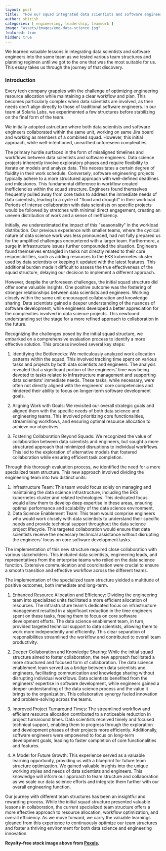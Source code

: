 ```yaml
---
layout: post
title:  "How our squad integrated data scientists and software engineers"
author: shirish
categories: [ engineering, leadership, teamwork ]
image: "assets/images/eng-data-science.jpg"
featured: true
hidden: true
---
```


We learned valuable lessons in integrating data scientists and software engineers into the same team as we tested various team structures and planning regimen until we got to the one that was the most suitable for us. This essay takes us through the journey of that discovery.

### Introduction
Every tech company grapples with the challenge of optimizing engineering resource allocation while maintaining a clear workflow and plan. This becomes particularly complex when data scientists are involved, as their needs don't align directly to those of traditional software engineers. In our team at Solaria Labs, we experimented a few structures before stabilizing on the final form of the team. 

We initially adopted astructure where both data scientists and software engineers collaborated within the same unit, working on same Jira board and working as members of a combined squad. However, this initial approach, while well-intentioned, unearthed unforeseen complexities.

The primary hurdle surfaced in the form of misaligned timelines and workflows between data scientists and software engineers. Data science projects inherently involve exploratory phases and require flexibility to iterate on models and analyze data. This necessitates a certain degree of fluidity in their work schedule. Conversely, software engineering projects typically adhere to a more structured approach with well-defined deadlines and milestones. This fundamental difference in workflow created inefficiencies within the squad structure. Engineers found themselves frequently pulled away from core tasks to address the immediate needs of data scientists, leading to a cycle of "flood and drought" in their workload. Periods of intense collaboration with data scientists on specific projects would be followed by stretches with minimal direct engagement, creating an uneven distribution of work and a sense of inefficiency.

Initially, we underestimated the impact of this "seasonality" in the workload distribution. Our previous experience with smaller teams, where the cyclical nature of data science work was less pronounced, had not fully prepared us for the amplified challenges encountered with a larger team. Furthermore, a surge in infrastructure issues further compounded the situation. Engineers found themselves entangled in tasks not directly related to their core responsibilities, such as adding resources to the EKS kubernetes cluster used by data scientists or keeping it updated with the latest features. This additional burden made it difficult to assess the true effectiveness of the squad structure, delaying our decision to implement a different approach.

However, despite the unforeseen challenges, the initial squad structure did offer some valuable insights. One positive outcome was the fostering of stronger relationships between data scientists and engineers. Working closely within the same unit encouraged collaboration and knowledge sharing. Data scientists gained a deeper understanding of the nuances of software development, while engineers developed a better appreciation for the complexities involved in data science projects. This newfound understanding set the stage for a more refined approach to collaboration in the future.

Recognizing the challenges posed by the initial squad structure, we embarked on a comprehensive evaluation process to identify a more effective solution. This process involved several key steps:

1. Identifying the Bottlenecks: We meticulously analyzed work allocation patterns within the squad. This involved tracking time spent on various tasks and projects by both data scientists and engineers. The analysis revealed that a significant portion of the engineers' time was being devoted to tasks related to infrastructure management and supporting data scientists' immediate needs. These tasks, while necessary, were often not directly aligned with the engineers' core competencies and hindered their ability to focus on longer-term software development goals.

2. Aligning Work with Goals: We revisited our overall strategic goals and aligned them with the specific needs of both data science and engineering teams. This involved prioritizing core functionalities, streamlining workflows, and ensuring optimal resource allocation to achieve our objectives.

3. Fostering Collaboration Beyond Squads: We recognized the value of collaboration between data scientists and engineers, but sought a more structured approach that minimized disruptions to individual workflows. This led to the exploration of alternative models that fostered collaboration while ensuring efficient task completion.

Through this thorough evaluation process, we identified the need for a more specialized team structure. This new approach involved dividing the engineering team into two distinct units:

1. Infrastructure Team: This team would focus solely on managing and maintaining the data science infrastructure, including the EKS kubernetes cluster and related technologies. This dedicated focus would allow them to develop deep expertise in these areas, ensuring optimal performance and scalability of the data science environment.
2. Data Science Enablement Team: This team would comprise engineers who would work closely with data scientists to understand their specific needs and provide technical support throughout the data science project lifecycle. This targeted collaboration would ensure that data scientists receive the necessary technical assistance without disrupting the engineers' focus on core software development tasks.

The implementation of this new structure required close collaboration with various stakeholders. This included data scientists, engineering leads, and representatives from the enterprise teams who relied on the data science function. Extensive communication and coordination were crucial to ensure a smooth transition and effective workflow across the different teams.

The implementation of the specialized team structure yielded a multitude of positive outcomes, both immediate and long-term.

1. Enhanced Resource Allocation and Efficiency: Dividing the engineering team into specialized units facilitated a more efficient allocation of resources. The infrastructure team's dedicated focus on infrastructure management resulted in a significant reduction in the time engineers spent on these tasks, freeing them to focus on core software development efforts. The data science enablement team, in turn, provided targeted technical support to data scientists, allowing them to work more independently and efficiently. This clear separation of responsibilities streamlined the workflow and contributed to overall team productivity.

2. Deeper Collaboration and Knowledge Sharing: While the initial squad structure aimed to foster collaboration, the new approach facilitated a more structured and focused form of collaboration. The data science enablement team served as a bridge between data scientists and engineers, facilitating communication and knowledge sharing without disrupting individual workflows. Data scientists benefited from the engineers' expertise in software development, while engineers gained a deeper understanding of the data science process and the value it brings to the organization. This collaborative synergy fueled innovation and problem-solving across the teams.

3. Improved Project Turnaround Times: The streamlined workflow and efficient resource allocation contributed to a noticeable reduction in project turnaround times. Data scientists received timely and focused technical support, enabling them to progress through the exploration and development phases of their projects more efficiently. Additionally, software engineers were empowered to focus on long-term development goals, leading to faster completion of core functionalities and features.

4. A Model for Future Growth: This experience served as a valuable learning opportunity, providing us with a blueprint for future team structure optimization. We gained valuable insights into the unique working styles and needs of data scientists and engineers. This knowledge will inform our approach to team structure and collaboration as we scale our data science efforts and integrate them further with our overall engineering function.

Our journey with different team structures has been an insightful and rewarding process. While the initial squad structure presented valuable lessons in collaboration, the current specialized team structure offers a more effective approach to resource allocation, workflow optimization, and overall efficiency. As we move forward, we carry the valuable learnings gleaned from this experience to continuously optimize our team structures and foster a thriving environment for both data science and engineering innovation.

__Royalty-free stock image above from [Pexels](https://www.pexels.com/).__